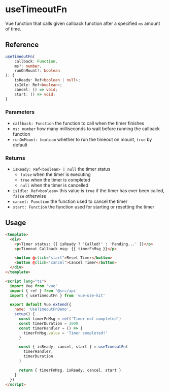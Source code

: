 # useTimeoutFn

Vue function that calls given callback function after a specified `ms` amount of time.

## Reference

```typescript
useTimeoutFn(
    callback: Function,
    ms?: number,
    runOnMount?: boolean
): {
    isReady: Ref<boolean | null>;
    isIdle: Ref<boolean>;
    cancel: () => void;
    start: () => void;
}
```

### Parameters

- `callback: Function` the function to call when the timer finishes
- `ms: number` how many milliseconds to wait before running the callback function
- `runOnMount: boolean` whether to run the timeout on mount, `true` by default

### Returns

- `isReady: Ref<boolean> | null` the timer status
  - `false` when the timer is executing 
  - `true` when the timer is completed
  - `null` when the timer is cancelled
- `isIdle: Ref<boolean>` this value is `true` if the timer has ever been called, `false` otherwise
- `cancel: Function` the function used to cancel the timer
- `start: Function` the function used for starting or resetting the timer

## Usage

```html
<template>
  <div>
    <p>Timer status: {{ isReady ? 'Called!' : 'Pending...' }}</p>
    <p>Timeout Callback msg: {{ timerFnMsg }}</p>

    <button @click="start">Reset Timer</button>
    <button @click="cancel">Cancel Timer</button>
  </div>
</template>

<script lang="ts">
  import Vue from 'vue'
  import { ref } from '@src/api'
  import { useTimeoutFn } from 'vue-use-kit'

  export default Vue.extend({
    name: 'UseTimeoutFnDemo',
    setup() {
      const timerFnMsg = ref('Timer not completed')
      const timerDuration = 3000
      const timerHandler = () => {
        timerFnMsg.value = 'Timer completed!'
      }

      const { isReady, cancel, start } = useTimeoutFn(
        timerHandler,
        timerDuration
      )

      return { timerFnMsg, isReady, cancel, start }
    }
  })
</script>
```
